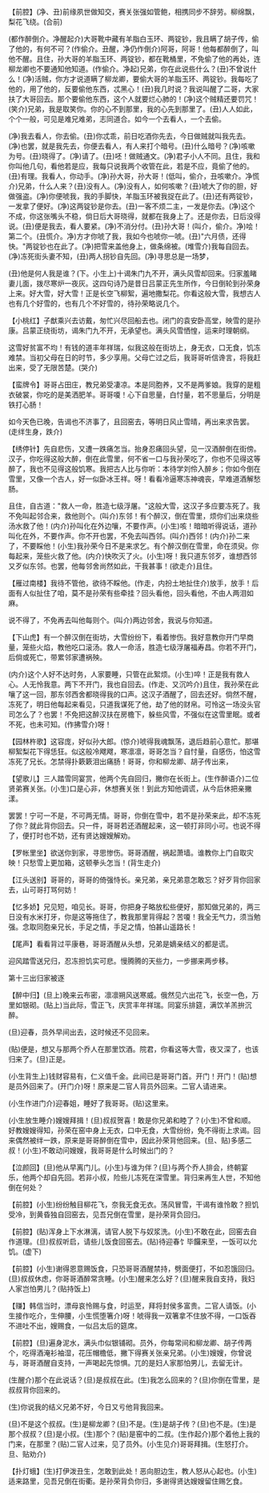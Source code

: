 <!-- { "loadSidebar": true } -->
【前腔】(净、丑)前缘夙世做知交，赛关张强如管鲍，相携同步不辞劳。柳绵飘，梨花飞绕。(合前)

(都作醉倒介。净醒起介)大哥靴中藏有羊脂白玉环、两锭钞，我且瞒了胡子传，偷了他的，有何不可？(作偷介。丑醒，净仍作倒介)阿哥，阿哥！他每都醉倒了，叫他不醒。且住，孙大哥的羊脂玉环、两锭钞，都在靴桶里，不免偷了他的再处，连柳龙卿也不要通知他知道。(作偷介。净起)兄弟，你在此说些什么？(丑)不曾说什么！(净)活贼，你方才说道瞒了柳龙卿，要偷大哥的羊脂玉环、两锭钞。我每吃了他的，用了他的，反要偷他东西，忒黑心！(丑)我几时说？我说叫醒了二哥，大家扶了大哥回去。那个要偷他东西，这个人就要烂心肺的！(净)这个贼精还要罚咒！(笑介)兄弟，我是取笑你。你的心不到那里，我的心先到那里了。(丑)人人如此，个个一般，可见是难兄难弟，志同道合。如今一个去看人，一个去偷。

(净)我去看人，你去偷。(丑)你忒乖，前日吃酒你先去，今日做贼就叫我先去。(净)也罢，就是我先去，你便去看人，有人来打个暗号。(丑)什么暗号？(净)咳嗽为号。(丑)晓得了。(净)请了。(丑)呸！做贼通文。(净)君子小人不同。且住，我和你叫他几句，看他若是应，我每只说我两个收管在此，若是不应，竟偷了他的。(丑)有理。我看人，你动手。(净)孙大哥，孙大哥！(低叫，偷介，丑咳嗽介。净慌介)兄弟，什么人来？(丑)没有人。(净)没有人，如何咳嗽？(丑)唬大了你的胆，好做强盗。(净)你便唬我，我的手脚快，羊脂玉环被我捉在此了。(丑)还有两锭钞，一发拿了便好。(净)这两锭钞是你去。(丑)一客不烦二主，一发是你去。(净)这个不成，你这张嘴头不稳，倘日后大哥晓得，就都在我身上了。还是你去，日后没得说。(丑)便是我去，看人要紧。(净)不消分付。(丑)孙大哥！(叫介，偷介。净)哙！第二个。(丑慌介。净)方才你唬了我，我如今也唬你一唬。(丑)"六月债，还得快。"两锭钞也在此了。(净)把雪来盖他身上，做条绵被。(堆雪介)我每自回去。(净)冻死街头妻不知，(丑)两人拐钞自先回。(净)寻思总是一场梦，

(丑)他是何人我是谁？(下。小生上)十谒朱门九不开，满头风雪却回来。归家羞睹妻儿面，拨尽寒炉一夜灰。这四句诗乃是昔日吕蒙正先生所作，今日倒轮到孙荣身上来。好大雪，好大雪！正是长空飞柳絮，遍地撒梨花。你看这般大雪，我想古人也有几个好雪的，也有几个不好雪的，待孙荣略说几个。

【小桃红】子猷乘兴去访戴，匆忙兴尽回船去也。闭门的袁安卧高堂，映雪的是孙康。吕蒙正绕街坊，谒朱门九不开，无承望也。满头风雪恓惶，运来时理朝纲。

这雪好贫富不均！有钱的道丰年祥瑞，似我这般在街坊上，身无衣，口无食，饥冻难禁。当初父母在日的时节，多少享用。父母亡过之后，我哥哥听信谗言，将我赶出来，受了无限苦楚。(哭介)

【蛮牌令】哥哥占田庄，教兄弟受凄凉。本是同胞养，又不是两爹娘。我穿的是粗衣破裳，你吃的是美洒肥羊。哥哥嗄！心下自思量，白忖量，若不思量后，分明是铁打心肠！

如今天色已晚，告谒也不济事了，且回窑去，等明日风止雪晴，再出来求告罢。(走绊生身，跌介)

【绣停针】先自悲伤，又遭一跌痛怎当。抬身忍痛回头望，见一汉酒醉倒在街傍。汉子，你吃得这般大醉，倒在此雪里，何不省一口与我孙荣吃了，你也不见得这等醉了，我也不见得这般饥寒。我把古人比与你听：本待学刘伶入醉乡；你如今倒在雪里，又像一个古人，好一似卧冰王祥。呀！看看冷逼寒冻神魂丧，早难道酒解愁肠。

且住，自古道："救人一命，胜造七级浮屠。"这般大雪，这汉子多应要冻死了。我不免叫起邻合来，救他则个。(叫介)东邻！有个醉汉，倒在雪里，烦你们出来烧些汤水救了他！(内介)孙叫化在外边嚷，不要作声。(小生)咳！暗暗听得说话，道孙叫化在外，不要作声。你不开也罢，不免去叫西邻。(叫介)西邻！(内介)孙二来了，不要睬他！(小生)我孙荣今日不是来求乞。有个醉汉倒在雪里，命在须臾。你每起来，笼些火救了他。(内介)快吹灭了火。(小生)呀！我只道东邻歹，谁想西邻又歹似东邻。也罢，他每邻舍尚然如此，干我甚事！(欲走介)且住。

【雁过南楼】我待不管他，欲待不睬他。(作走，内扮土地扯住介)放手，放手！后面有人似扯住了咱，莫不是孙荣有些牵挂？回头看他，回头看他，不由人两泪如麻。

说不得了，不免再去叫他每则个。(叫介)两边邻舍，我说与你知道。

【下山虎】有一个醉汉倒在街坊，大雪纷纷下，看着惨伤。我好意教你开门早商量，笼些火焰，教他吃口滚汤。救人一命活，胜造七级浮屠福寿昌。你若不开门，后倘或死亡，带累邻家遭祸殃。

(内介)这个人好不达时务，人家要睡，只管在此絮烦。(小生)啐！正是我有救人心。人无怜我意。两下不开门，我也自回去。(作走、又沉吟介)且住，我孙荣在此嚷了这一回，那东邻西舍都晓得我的口声。这汉子酒醒了，回去还好。倘然不醒，冻死了，明日他每起来看见，只道我谋死了他，劫了他的财帛。可怜这一场没头官司怎么了？也罢！不免把这醉汉扶在房檐下，躲些风雪，不强似在这雪里眠。或者不死，也未可知。(作拂雪介)呀！

【园林杵歌】这容庞，好似孙大郎。(惊介)唬得我魂飘荡，退后趋前心意忙。那堪柳絮梨花下得恁狂。似这般冷飕飕，寒凛凛，哥哥怎当？自忖量，自感伤，怕这雪冻死了兄长。怎禁得扑簌簌泪出痛肠！哥哥，你和柳龙卿、胡子传出来，

【望歌儿】三人踏雪同宴赏，他两个先自回归，撇你在长街上。(生作醉语介)二位贤弟赛关张。(小生)口是心非，休想赛关张！到此方知他调谎，从今后休把亲撇漾。

罢罢！宁可一不是，不可两无情。哥哥，你倒在雪中，若不是孙荣来此，却不冻死了你？就此背你回去。只一件，哥哥若还酒醒起来，这一顿打非同小可。也说不得了，便打时也不妨，还有贤达嫂嫂解劝。

【罗帐里坐】欲送你到家，寻思惨伤。哥哥酒醒，祸起萧墙。谁教你上门自取灾映！只愁雪上更加箱，这顿拳头怎当！(背生走介)

【江头送别】哥哥的，哥哥的倚强恃长。亲兄弟，亲兄弟意怎敢忘？好歹背你回家去，山可哥打骂何妨！

【忆多娇】兄见短，咱见长。哥哥，你把身子略放松些便好，那知做兄弟的，两三日没有水米打牙，你是这等拖住了，教我那里背得起？苦嗄！我全无气力，须当勉强。念取同胞亲兄长，手足之情，手足之情，怕甚山遥路长！

【尾声】看看背过平康巷，哥哥酒醒从头想，兄弟是嫡亲结义的都是谎。

迎风踏雪送兄归，忍冻担饥实可悲。慢腾腾的天些力，一步挪来两步移。

第十三出归家被逐

【醉中归】(旦上)晚来云布密，凛凛朔风送寒威。俄然见六出花飞，长空一色，万里如银砌。(贴上)当此际，雪正飞，庆赏丰年祥瑞。同宴乐排筵，满饮羊羔拚沉醉。

(旦)迎春，员外早间出去，这时候还不见回来。

(贴)便是，想又与那两个乔人在那里饮酒。院君，你看这等大雪，夜又深了，也该归来了。(旦)正是。

(小生背生上)钱财容易有，仁义值千金。此间已是哥哥门首。开门！开门！(贴)想是员外回来了。(开门介)呀！原来是二官人背员外回来。二官人请进来。

(小生作进门介)迎春姐，睡好了我哥哥。(贴)这里来。

(小生放生睡介)嫂嫂拜揖！(旦)叔叔贺喜！敢是你兄弟和睦了？(小生)不曾和顺。好教嫂嫂得知，孙荣在窑中身上无衣，口中无食，大雪纷纷，免不得街上求谒。回来偶然被绊一跌，原来是哥哥醉倒在雪中，因此孙荣背他回来。(旦、贴)多感二叔！(小生)不敢动问嫂嫂，我哥哥是什么时候出门的？

【泣颜回】(旦)他从早离门儿。(小生)与谁为伴？(旦)与两个乔人排会，终朝宴乐，他两个却自先回。若非小叔，险些儿冻死在深雪里。背归来再生人世，不知他倒在何处？

【前腔】(小生)纷纷触目柳花飞，奈我无食无衣。荡风冒雪，干谒有谁怜敢？担饥受冷，到黄昏独自回窑去，见吾兄倒在雪里，是孙荣背负回归。

【前腔】(贴)浑身上下水淋漓，请官人脱下与奴浆洗。(小生)不敢在此，回窑去自作道理。(旦)叔叔听启，请些儿饭食回窑去。(贴)待迎春饣毕饠来至，一饭可以允饥。(虚下)

【前腔】(小生)谢得恩意赐饭食，只恐哥哥酒醒禁持，劈面便打，不如忍饿回归。(旦)叔叔休虑，你哥哥酒醉常贪睡。(小生)醒来怎么好？(旦)醒来我自支持，我妇人家岂怕男儿？(贴持饭上)

【赚】韩信当时，漂母哀怜赐与食，时运至，拜将封侯多富贵。二官人请饭。(小生接作吃介，生伸腰，小生慌堕箸介)呀！唬得我一双箸拿不住放不得，一口饭吞不进吐不出，嫂赐食，一似吕太后的筵席。

【前腔】(旦)遍身泥水，满头巾似银铺砌。员外，你每常间和柳龙卿、胡子传两个，吃得酒淹衫袖湿，花压帽檐低，撇下得赛关张亲兄弟。(小生)嫂嫂，你曾说与，哥哥酒醒自支持，一声喝起先惊惧。兀的是妇人家那怕男儿，去留无计。

(生醒介)那个在此说话？(旦)是叔叔在此。(生)我怎么回来的？(旦)你倒在雪里，是叔叔背你回来的。

(生)你说我的结义兄弟不好，今日又亏他背我回来。

(旦)不是这个叔叔。(生)是柳龙卿？(旦)不是。(生)是胡子传？(旦)也不是。(生)是那个叔叔？(旦)是小叔。(生)那个？(贴)是窑中的二叔。(生作起介)那个着他上我的门来，在那里？(贴)二官人过来，见了员外。(小生见介)哥哥拜揖。(生怒打介。旦、贴劝介)

【扑灯蛾】(生)打伊泼丑生，怎敢到此处！恶向胆边生，教人怒从心起也。(小生)适来路里，见吾兄倒在街衢。是孙荣背负你归，多谢得贤达嫂嫂留住赐乞食。

